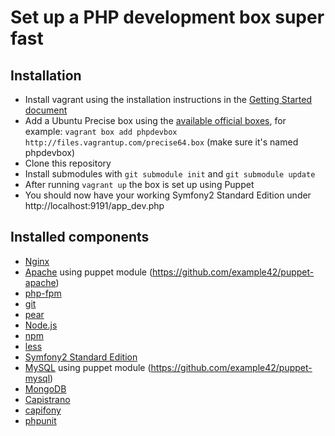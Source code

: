 Set up a PHP development box super fast
=======================================

Installation
------------

* Install vagrant using the installation instructions in the [Getting Started document](http://vagrantup.com/v1/docs/getting-started/index.html)
* Add a Ubuntu Precise box using the [available official boxes](https://github.com/mitchellh/vagrant/wiki/Available-Vagrant-Boxes), for example: ```vagrant box add phpdevbox http://files.vagrantup.com/precise64.box``` (make sure it's named phpdevbox)
* Clone this repository
* Install submodules with ```git submodule init``` and ```git submodule update```
* After running ```vagrant up``` the box is set up using Puppet
* You should now have your working Symfony2 Standard Edition under http://localhost:9191/app_dev.php

Installed components
--------------------

* [Nginx](http://nginx.org)
* [Apache](http://httpd.apache.org/) using puppet module (https://github.com/example42/puppet-apache)
* [php-fpm](http://php-fpm.org)
* [git](http://git-scm.com/)
* [pear](http://pear.php.net/)
* [Node.js](http://nodejs.org/)
* [npm](http://npmjs.org/)
* [less](http://lesscss.org/)
* [Symfony2 Standard Edition](https://github.com/symfony/symfony-standard)
* [MySQL](http://dev.mysql.com/downloads/mysql/) using puppet module (https://github.com/example42/puppet-mysql)
* [MongoDB](http://www.mongodb.org/)
* [Capistrano](https://github.com/capistrano/capistrano)
* [capifony](http://capifony.org/)
* [phpunit](http://www.phpunit.de)



